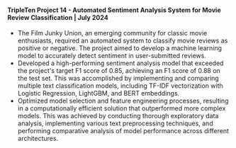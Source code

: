 #### TripleTen Project 14 - Automated Sentiment Analysis System for Movie Review Classification | July 2024
- The Film Junky Union, an emerging community for classic movie enthusiasts, required an automated system to classify movie reviews as positive or negative. The project aimed to develop a machine learning model to accurately detect sentiment in user-submitted reviews.
- Developed a high-performing sentiment analysis model that exceeded the project's target F1 score of 0.85, achieving an F1 score of 0.88 on the test set. This was accomplished by implementing and comparing multiple text classification models, including TF-IDF vectorization with Logistic Regression, LightGBM, and BERT embeddings.
- Optimized model selection and feature engineering processes, resulting in a computationally efficient solution that outperformed more complex models. This was achieved by conducting thorough exploratory data analysis, implementing various text preprocessing techniques, and performing comparative analysis of model performance across different architectures.
